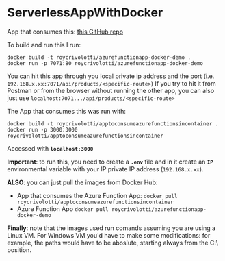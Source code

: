 # ServerlessAppWithDocker

App that consumes this: [this GitHub repo](https://github.com/RoyCrivolotti/AppToConsumeAzureFunctionsInContainerDemo)

To build and run this I run:
```
docker build -t roycrivolotti/azurefunctionapp-docker-demo .
docker run -p 7071:80 roycrivolotti/azurefunctionapp-docker-demo
```
You can hit this app through you local private ip address and the port (i.e. `192.168.x.xx:7071/api/products/<specific-route>`)
If you try to hit it from Postman or from the browser without running the other app, you can also just use `localhost:7071.../api/products/<specific-route>`


The App that consumes this was run with:
```
docker build -t roycrivolotti/apptoconsumeazurefunctionsincontainer .
docker run -p 3000:3000 roycrivolotti/apptoconsumeazurefunctionsincontainer
```
Accessed with **`localhost:3000`**

**Important**: to run this, you need to create a **`.env`** file and in it create an **`IP`** environmental variable with your IP private IP address (`192.168.x.xx`).

**ALSO**: you can just pull the images from Docker Hub:
- App that consumes the Azure Function App: `docker pull roycrivolotti/apptoconsumeazurefunctionsincontainer`
- Azure Function App `docker pull roycrivolotti/azurefunctionapp-docker-demo`

**Finally**: note that the images used run comands assuming you are using a Linux VM. For Windows VM you'd have to make some modifications: for example, the paths would have to be aboslute, starting always from the C:\ position.
